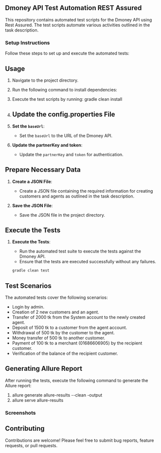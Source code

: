 ## Dmoney API Test Automation REST Assured

This repository contains automated test scripts for the Dmoney API using Rest Assured. The test scripts automate various activities outlined in the task description.

### Setup Instructions
Follow these steps to set up and execute the automated tests:

## Usage
1. Navigate to the project directory.
2. Run the following command to install dependencies:
3. Execute the test scripts by running: gradle clean install

4. ## Update the config.properties File

1. **Set the `baseUrl`**:
   - Set the `baseUrl` to the URL of the Dmoney API.

2. **Update the partnerKey and token**:
   - Update the `partnerKey` and `token` for authentication.

## Prepare Necessary Data

1. **Create a JSON File**:
   - Create a JSON file containing the required information for creating customers and agents as outlined in the task description.
   
2. **Save the JSON File**:
   - Save the JSON file in the project directory.

## Execute the Tests

1. **Execute the Tests**:
   - Run the automated test suite to execute the tests against the Dmoney API.
   - Ensure that the tests are executed successfully without any failures.
   
   ```sh
   gradle clean test

## Test Scenarios

The automated tests cover the following scenarios:

- Login by admin.
- Creation of 2 new customers and an agent.
- Transfer of 2000 tk from the System account to the newly created agent.
- Deposit of 1500 tk to a customer from the agent account.
- Withdrawal of 500 tk by the customer to the agent.
- Money transfer of 500 tk to another customer.
- Payment of 100 tk to a merchant (01686606905) by the recipient customer.
- Verification of the balance of the recipient customer.


## Generating Allure Report

After running the tests, execute the following command to generate the Allure report:
1. allure generate allure-results --clean -output
2. allure serve allure-results


### Screenshots

## Contributing

Contributions are welcome! Please feel free to submit bug reports, feature requests, or pull requests.
